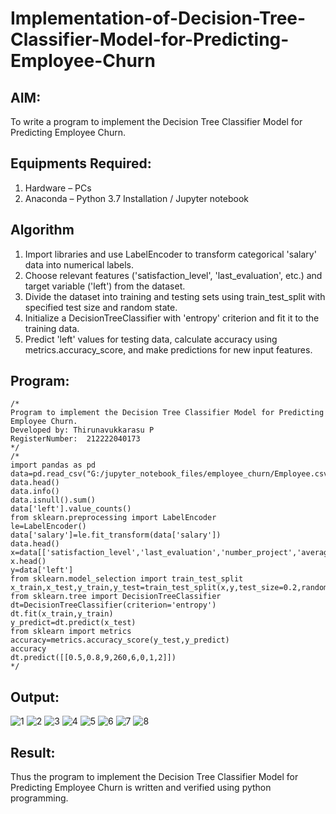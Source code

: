 # Implementation-of-Decision-Tree-Classifier-Model-for-Predicting-Employee-Churn

## AIM:
To write a program to implement the Decision Tree Classifier Model for Predicting Employee Churn.

## Equipments Required:
1. Hardware – PCs
2. Anaconda – Python 3.7 Installation / Jupyter notebook

## Algorithm
1. Import libraries and use LabelEncoder to transform categorical 'salary' data into numerical labels.
2. Choose relevant features ('satisfaction_level', 'last_evaluation', etc.) and target variable ('left') from the dataset.
3. Divide the dataset into training and testing sets using train_test_split with specified test size and random state.
4. Initialize a DecisionTreeClassifier with 'entropy' criterion and fit it to the training data.
5. Predict 'left' values for testing data, calculate accuracy using metrics.accuracy_score, and make predictions for new input features.


## Program:
```
/*
Program to implement the Decision Tree Classifier Model for Predicting Employee Churn.
Developed by: Thirunavukkarasu P
RegisterNumber:  212222040173
*/
/*
import pandas as pd
data=pd.read_csv("G:/jupyter_notebook_files/employee_churn/Employee.csv")
data.head()
data.info()
data.isnull().sum()
data['left'].value_counts()
from sklearn.preprocessing import LabelEncoder
le=LabelEncoder()
data['salary']=le.fit_transform(data['salary'])
data.head()
x=data[['satisfaction_level','last_evaluation','number_project','average_montly_hours','time_spend_company','Work_accident','promotion_last_5years','salary']]
x.head()
y=data['left']
from sklearn.model_selection import train_test_split
x_train,x_test,y_train,y_test=train_test_split(x,y,test_size=0.2,random_state=100)
from sklearn.tree import DecisionTreeClassifier
dt=DecisionTreeClassifier(criterion='entropy')
dt.fit(x_train,y_train)
y_predict=dt.predict(x_test)
from sklearn import metrics
accuracy=metrics.accuracy_score(y_test,y_predict)
accuracy
dt.predict([[0.5,0.8,9,260,6,0,1,2]])
*/
```

## Output:
![1](https://github.com/Thirunavukkarasu05/Implementation-of-Decision-Tree-Classifier-Model-for-Predicting-Employee-Churn/assets/119291645/692d50cd-b35f-4b05-a2f9-dfb64a62663a)
![2](https://github.com/Thirunavukkarasu05/Implementation-of-Decision-Tree-Classifier-Model-for-Predicting-Employee-Churn/assets/119291645/b9cf0602-4765-4d41-a792-76f2c68f3c8d)
![3](https://github.com/Thirunavukkarasu05/Implementation-of-Decision-Tree-Classifier-Model-for-Predicting-Employee-Churn/assets/119291645/c4b691c7-513b-485c-9ec1-2de06bf9a769)
![4](https://github.com/Thirunavukkarasu05/Implementation-of-Decision-Tree-Classifier-Model-for-Predicting-Employee-Churn/assets/119291645/12a47919-5208-4b61-92da-3de141bd1e5a)
![5](https://github.com/Thirunavukkarasu05/Implementation-of-Decision-Tree-Classifier-Model-for-Predicting-Employee-Churn/assets/119291645/63e65a06-df52-476e-9d85-6e37f7a2d724)
![6](https://github.com/Thirunavukkarasu05/Implementation-of-Decision-Tree-Classifier-Model-for-Predicting-Employee-Churn/assets/119291645/f91c0fe9-3939-4808-bd76-16cf91034186)
![7](https://github.com/Thirunavukkarasu05/Implementation-of-Decision-Tree-Classifier-Model-for-Predicting-Employee-Churn/assets/119291645/d86f349f-6a49-4d03-8874-d6340c5f69bc)
![8](https://github.com/Thirunavukkarasu05/Implementation-of-Decision-Tree-Classifier-Model-for-Predicting-Employee-Churn/assets/119291645/5e128a7d-1d25-4389-8637-7d79ebbc7aa2)




## Result:
Thus the program to implement the  Decision Tree Classifier Model for Predicting Employee Churn is written and verified using python programming.
